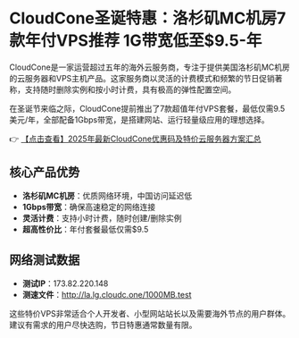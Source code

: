 # CloudCone圣诞特惠：洛杉矶MC机房7款年付VPS推荐 1G带宽低至$9.5-年

CloudCone是一家运营超过五年的海外云服务商，专注于提供美国洛杉矶MC机房的云服务器和VPS主机产品。这家服务商以灵活的计费模式和频繁的节日促销著称，支持随时删除实例和按小时计费，具有极高的弹性配置空间。

在圣诞节来临之际，CloudCone提前推出了7款超值年付VPS套餐，最低仅需9.5美元/年，全部配备1Gbps带宽，是搭建网站、运行轻量级应用的理想选择。

👉 [【点击查看】2025年最新CloudCone优惠码及特价云服务器方案汇总](https://bit.ly/Cloudcone)

## 核心产品优势
- **洛杉矶MC机房**：优质网络环境，中国访问延迟低
- **1Gbps带宽**：确保高速稳定的网络连接
- **灵活计费**：支持小时计费，随时创建/删除实例
- **超高性价比**：年付套餐最低仅需$9.5

## 网络测试数据
- **测试IP**：173.82.220.148
- **测速文件**：http://la.lg.cloudc.one/1000MB.test

这些特价VPS非常适合个人开发者、小型网站站长以及需要海外节点的用户群体。建议有需求的用户尽快选购，节日特惠通常数量有限。